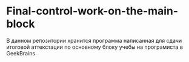 # Final-control-work-on-the-main-block
В данном репозитории хранится программа написанная для сдачи итоговой аттекстации по основному блоку учебы на програмиста в GeekBrains
